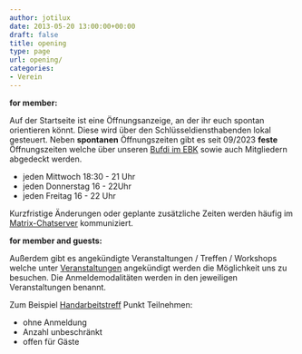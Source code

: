 ```yaml
---
author: jotilux
date: 2013-05-20 13:00:00+00:00
draft: false
title: opening
type: page
url: opening/
categories:
- Verein
---
```


__for member:__

Auf der Startseite ist eine Öffnungsanzeige, an der ihr euch spontan orientieren könnt. Diese wird über den Schlüsseldiensthabenden lokal gesteuert.
Neben **spontanen** Öffnungszeiten gibt es seit 09/2023 **feste** Öffnungszeiten welche über unseren [Bufdi im EBK](/bufdi-im-ebk/) sowie auch Mitgliedern abgedeckt werden.

* jeden Mittwoch 18:30 - 21 Uhr
* jeden Donnerstag 16 - 22Uhr
* jeden Freitag 16 - 22 Uhr

Kurzfristige Änderungen oder geplante zusätzliche Zeiten werden häufig im [Matrix-Chatserver](/unser-neuer-chat-und-nachrichtenserver/) kommuniziert. 

__for member and guests:__

Außerdem gibt es angekündigte Veranstaltungen / Treffen / Workshops welche unter [Veranstaltungen](/unsere-veranstaltungen/) angekündigt werden die Möglichkeit uns zu besuchen. Die Anmeldemodalitäten werden in den jeweiligen Veranstaltungen benannt.

Zum Beispiel [Handarbeitstreff](/handarbeits-treffen/) Punkt Teilnehmen:
* ohne Anmeldung
* Anzahl unbeschränkt
* offen für Gäste


